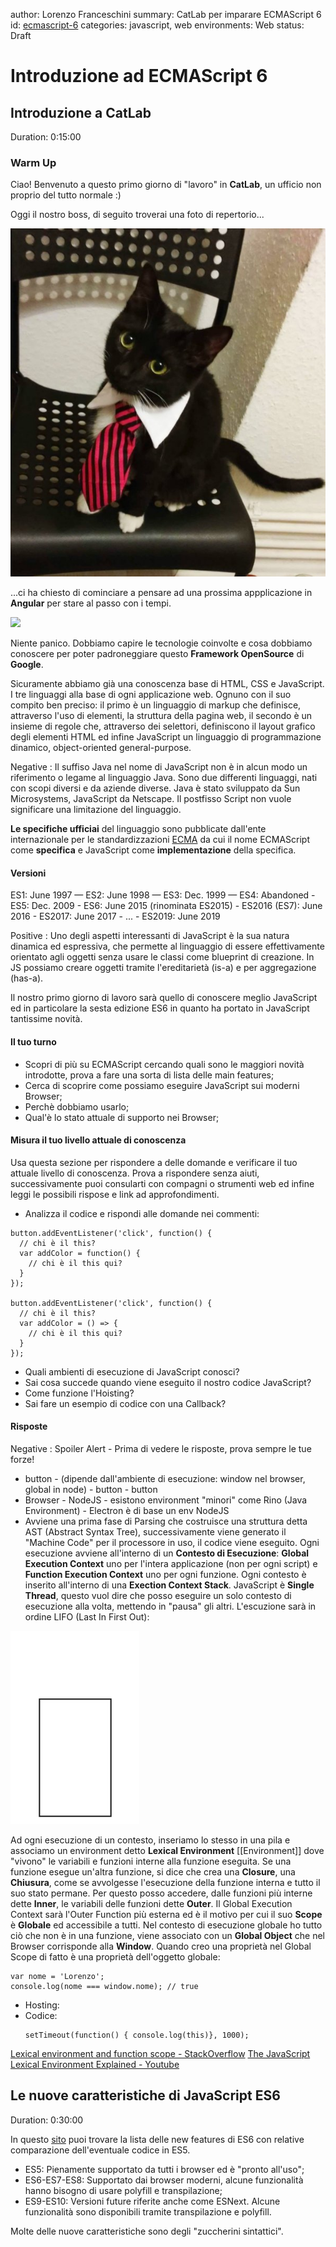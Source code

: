 author: Lorenzo Franceschini
summary: CatLab per imparare ECMAScript 6
id: [ecmascript-6](http://tiny.cc/lab-es6)
categories: javascript, web
environments: Web
status: Draft

# Introduzione ad ECMAScript 6

## Introduzione a CatLab
Duration: 0:15:00

### Warm Up

Ciao! Benvenuto a questo primo giorno di "lavoro" in **CatLab**, un ufficio non proprio del tutto normale :)

Oggi il nostro boss, di seguito troverai una foto di repertorio...

![](./assets/cat-boss.jpg)

...ci ha chiesto di cominciare a pensare ad una prossima appplicazione in **Angular** per stare al passo con i tempi.

![](http://www.relatably.com/m/img/oh-my-god-memes/oh-my-god.jpg)

Niente panico. Dobbiamo capire le tecnologie coinvolte e cosa dobbiamo conoscere per poter padroneggiare questo **Framework OpenSource** di **Google**.

Sicuramente abbiamo già una conoscenza base di HTML, CSS e JavaScript. I tre linguaggi alla base di ogni applicazione web. Ognuno con il suo compito ben preciso: il primo è un linguaggio di markup che definisce, attraverso l'uso di elementi, la struttura della pagina web, il secondo è un insieme di regole che, attraverso dei selettori, definiscono il layout grafico degli elementi HTML ed infine JavaScript un linguaggio di programmazione dinamico, object-oriented general-purpose.

Negative
: Il suffiso Java nel nome di JavaScript non è in alcun modo un riferimento o legame al linguaggio Java. Sono due differenti linguaggi, nati con scopi diversi e da aziende diverse. Java è stato sviluppato da Sun Microsystems, JavaScript da Netscape. Il postfisso Script non vuole significare una limitazione del linguaggio.

**Le specifiche ufficiai** del linguaggio sono pubblicate dall'ente internazionale per le standardizzazioni [ECMA](http://www.ecma-international.org/publications/standards/Ecma-262.htm) da cui il nome ECMAScript come **specifica** e JavaScript come **implementazione** della specifica.

#### Versioni

ES1: June 1997 — ES2: June 1998 — ES3: Dec. 1999 — ES4: Abandoned - ES5: Dec. 2009 - ES6: June 2015 (rinominata ES2015) - ES2016 (ES7): June 2016 - ES2017: June 2017 - ... - ES2019: June 2019

Positive
: Uno degli aspetti interessanti di JavaScript è la sua natura dinamica ed espressiva, che permette al linguaggio di essere effettivamente orientato agli oggetti senza usare le classi come blueprint di creazione. In JS possiamo creare oggetti tramite l'ereditarietà (is-a) e per aggregazione (has-a).

Il nostro primo giorno di lavoro sarà quello di conoscere meglio JavaScript ed in particolare la sesta edizione ES6 in quanto ha portato in JavaScript tantissime novità.

#### Il tuo turno

* Scopri di più su ECMAScript cercando quali sono le maggiori novità introdotte, prova a fare una sorta di lista delle main features;
* Cerca di scoprire come possiamo eseguire JavaScript sui moderni Browser;
* Perchè dobbiamo usarlo;
* Qual'è lo stato attuale di supporto nei Browser;

#### Misura il tuo livello attuale di conoscenza

Usa questa sezione per rispondere a delle domande e verificare il tuo attuale livello di conoscenza. Prova a rispondere senza aiuti, successivamente puoi consularti con compagni o strumenti web ed infine leggi le possibili rispose e link ad approfondimenti.

* Analizza il codice e rispondi alle domande nei commenti:
```
button.addEventListener('click', function() {
  // chi è il this?
  var addColor = function() {
    // chi è il this qui?
  }
});

button.addEventListener('click', function() {
  // chi è il this?
  var addColor = () => {
    // chi è il this qui?
  }
});
```
* Quali ambienti di esecuzione di JavaScript conosci?
* Sai cosa succede quando viene eseguito il nostro codice JavaScript?
* Come funzione l'Hoisting?
* Sai fare un esempio di codice con una Callback?

#### Risposte

Negative
: Spoiler Alert - Prima di vedere le risposte, prova sempre le tue forze!

* button - (dipende dall'ambiente di esecuzione: window nel browser, global in node) - button - button
* Browser - NodeJS - esistono environment "minori" come Rino (Java Environment) - Electron è di base un env NodeJS
* Avviene una prima fase di Parsing che costruisce una struttura detta AST (Abstract Syntax Tree), successivamente viene generato il "Machine Code" per il processore in uso, il codice viene eseguito. Ogni esecuzione avviene all'interno di un **Contesto di Esecuzione**: **Global Execution Context** uno per l'intera applicazione (non per ogni script) e **Function Execution Context** uno per ogni funzione. Ogni contesto è inserito all'interno di una **Exection Context Stack**. JavaScript è **Single Thread**, questo vuol dire che posso eseguire un solo contesto di esecuzione alla volta, mettendo in "pausa" gli altri. L'escuzione sarà in ordine LIFO (Last In First Out):

![](./assets/stack_javascript.gif)

Ad ogni esecuzione di un contesto, inseriamo lo stesso in una pila e associamo un environment detto **Lexical Environment** [[Environment]] dove "vivono" le variabili e funzioni interne alla funzione eseguita. Se una funzione esegue un'altra funzione, si dice che crea una **Closure**, una **Chiusura**, come se avvolgesse l'esecuzione della funzione interna e tutto il suo stato permane. Per questo posso accedere, dalle funzioni più interne dette **Inner**, le variabili delle funzioni dette **Outer**. Il Global Execution Context sarà l'Outer Function più esterna ed è il motivo per cui il suo **Scope** è **Globale** ed accessibile a tutti.
Nel contesto di esecuzione globale ho tutto ciò che non è in una funzione, viene associato con un **Global Object** che nel Browser corrisponde alla **Window**. Quando creo una proprietà nel Global Scope di fatto è una proprietà dell'oggetto globale:

```
var nome = 'Lorenzo';
console.log(nome === window.nome); // true
```
* Hosting:
* Codice:
  ```
  setTimeout(function() { console.log(this)}, 1000);
  ```

[Lexical environment and function scope - StackOverflow](https://stackoverflow.com/questions/12599965/lexical-environment-and-function-scope)
[The JavaScript Lexical Environment Explained - Youtube](https://www.youtube.com/watch?v=1qXypjZu0sU)


## Le nuove caratteristiche di JavaScript ES6
Duration: 0:30:00

In questo [sito](http://es6-features.org) puoi trovare la lista delle new features di ES6 con relative comparazione dell'eventuale codice in ES5.

* ES5: Pienamente supportato da tutti i browser ed è "pronto all'uso";
* ES6-ES7-ES8: Supportato dai browser moderni, alcune funzionalità hanno bisogno di usare polyfill e transpilazione;
* ES9-ES10: Versioni future riferite anche come ESNext. Alcune funzionalità sono disponibili tramite transpilazione e polyfill.

Molte delle nuove caratteristiche sono degli "zuccherini sintattici".

